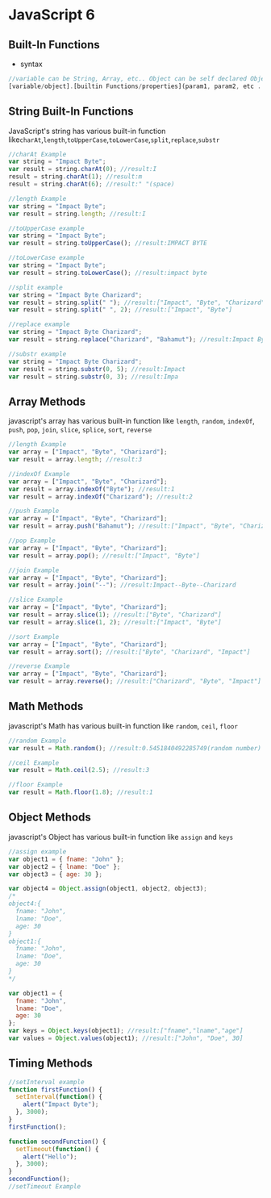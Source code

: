 # JavaScript 6

## Built-In Functions

* syntax

```javascript
//variable can be String, Array, etc.. Object can be self declared Object Or Built-In Object like Math
[variable/object].[builtin Functions/properties](param1, param2, etc ...)
```

## String Built-In Functions

JavaScript's string has various built-in function like`charAt`,`length`,`toUpperCase`,`toLowerCase`,`split`,`replace`,`substr`

```javascript
//charAt Example
var string = "Impact Byte";
var result = string.charAt(0); //result:I
result = string.charAt(1); //result:m
result = string.charAt(6); //result:" "(space)

//length Example
var string = "Impact Byte";
var result = string.length; //result:I

//toUpperCase example
var string = "Impact Byte";
var result = string.toUpperCase(); //result:IMPACT BYTE

//toLowerCase example
var string = "Impact Byte";
var result = string.toLowerCase(); //result:impact byte

//split example
var string = "Impact Byte Charizard";
var result = string.split(" "); //result:["Impact", "Byte", "Charizard"]
var result = string.split(" ", 2); //result:["Impact", "Byte"]

//replace example
var string = "Impact Byte Charizard";
var result = string.replace("Charizard", "Bahamut"); //result:Impact Byte Bahamut

//substr example
var string = "Impact Byte Charizard";
var result = string.substr(0, 5); //result:Impact
var result = string.substr(0, 3); //result:Impa
```

## Array Methods

javascript's array has various built-in function like `length`, `random`, `indexOf`, `push`, `pop`, `join`, `slice`, `splice`, `sort`, `reverse`

```javascript
//length Example
var array = ["Impact", "Byte", "Charizard"];
var result = array.length; //result:3

//indexOf Example
var array = ["Impact", "Byte", "Charizard"];
var result = array.indexOf("Byte"); //result:1
var result = array.indexOf("Charizard"); //result:2

//push Example
var array = ["Impact", "Byte", "Charizard"];
var result = array.push("Bahamut"); //result:["Impact", "Byte", "Charizard","Bahamut"]

//pop Example
var array = ["Impact", "Byte", "Charizard"];
var result = array.pop(); //result:["Impact", "Byte"]

//join Example
var array = ["Impact", "Byte", "Charizard"];
var result = array.join("--"); //result:Impact--Byte--Charizard

//slice Example
var array = ["Impact", "Byte", "Charizard"];
var result = array.slice(1); //result:["Byte", "Charizard"]
var result = array.slice(1, 2); //result:["Impact", "Byte"]

//sort Example
var array = ["Impact", "Byte", "Charizard"];
var result = array.sort(); //result:["Byte", "Charizard", "Impact"]

//reverse Example
var array = ["Impact", "Byte", "Charizard"];
var result = array.reverse(); //result:["Charizard", "Byte", "Impact"]
```

## Math Methods

javascript's Math has various built-in function like `random`, `ceil`, `floor`

```javascript
//random Example
var result = Math.random(); //result:0.5451840492285749(random number)

//ceil Example
var result = Math.ceil(2.5); //result:3

//floor Example
var result = Math.floor(1.8); //result:1
```

## Object Methods

javascript's Object has various built-in function like `assign` and `keys`

```javascript
//assign example
var object1 = { fname: "John" };
var object2 = { lname: "Doe" };
var object3 = { age: 30 };

var object4 = Object.assign(object1, object2, object3);
/*
object4:{
  fname: "John",
  lname: "Doe",
  age: 30
}
object1:{
  fname: "John",
  lname: "Doe",
  age: 30
}
*/

var object1 = {
  fname: "John",
  lname: "Doe",
  age: 30
};
var keys = Object.keys(object1); //result:["fname","lname","age"]
var values = Object.values(object1); //result:["John", "Doe", 30]
```

## Timing Methods

```javascript
//setInterval example
function firstFunction() {
  setInterval(function() {
    alert("Impact Byte");
  }, 3000);
}
firstFunction();

function secondFunction() {
  setTimeout(function() {
    alert("Hello");
  }, 3000);
}
secondFunction();
//setTimeout Example
```

